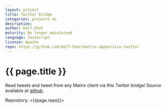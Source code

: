 ```yaml
---
layout: project
title: Twitter bridge
categories: projects as
description: 
author: Half-Shot
maturity: No longer maintained
language: JavaScript
license: Apache
repo: https://github.com/Half-Shot/matrix-appservice-twitter
---
```


# {{ page.title }}
Read tweets and tweet from any Matrix client via this Twitter bridge! Source available at [github](https://github.com/Half-Shot/matrix-appservice-twitter).

Repository: <{{page.repo}}>
